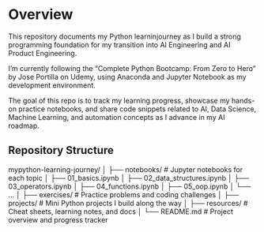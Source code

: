 # Overview
This repository documents my Python learninjourney as I build a strong programming foundation for my transition into AI Engineering and AI Product Engineering.

I’m currently following the “Complete Python Bootcamp: From Zero to Hero” by Jose Portilla on Udemy, using Anaconda and Jupyter Notebook as my development environment.

The goal of this repo is to track my learning progress, showcase my hands-on practice notebooks, and share code snippets related to AI, Data Science, Machine Learning, and automation concepts as I advance in my AI roadmap.

## Repository Structure

mypython-learning-journey/
│
├── notebooks/                  # Jupyter notebooks for each topic
│   ├── 01_basics.ipynb
│   ├── 02_data_structures.ipynb
│   ├── 03_operators.ipynb
│   ├── 04_functions.ipynb
│   ├── 05_oop.ipynb
│   └── ...
│
├── exercises/                 # Practice problems and coding challenges
│
├── projects/                  # Mini Python projects I build along the way
│
├── resources/                 # Cheat sheets, learning notes, and docs
│
└── README.md                  # Project overview and progress tracker
